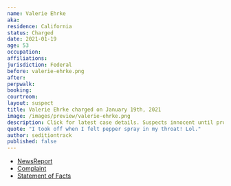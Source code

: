 ```yaml
---
name: Valerie Ehrke
aka:
residence: California
status: Charged
date: 2021-01-19
age: 53
occupation:
affiliations:
jurisdiction: Federal
before: valerie-ehrke.png
after:
perpwalk:
booking:
courtroom:
layout: suspect
title: Valerie Ehrke charged on January 19th, 2021
image: /images/preview/valerie-ehrke.png
description: Click for latest case details. Suspects innocent until proven guilty.
quote: "I took off when I felt pepper spray in my throat! Lol."
author: seditiontrack
published: false
---
```


- [NewsReport](https://sacramento.cbslocal.com/2021/01/20/fbi-arrest-jorge-riley-valerie-ehrke-capitol/)
- [Complaint](https://www.justice.gov/opa/page/file/1356641/download)
- [Statement of Facts](https://www.justice.gov/opa/page/file/1356646/download)
